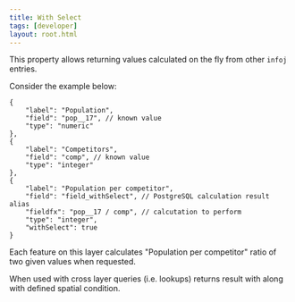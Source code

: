 ```yaml
---
title: With Select
tags: [developer]
layout: root.html
---
```


This property allows returning values calculated on the fly from other `infoj` entries. 

Consider the example below:

```text
{
    "label": "Population",
    "field": "pop__17", // known value
    "type": "numeric"
},
{
    "label": "Competitors",
    "field": "comp", // known value
    "type": "integer"
},
{
    "label": "Population per competitor",
    "field": "field_withSelect", // PostgreSQL calculation result alias
    "fieldfx": "pop__17 / comp", // calcutation to perform
    "type": "integer",
    "withSelect": true
}
```

Each feature on this layer calculates "Population per competitor" ratio of two given values when requested.

When used with cross layer queries \(i.e. lookups\) returns result with along with defined spatial condition.
